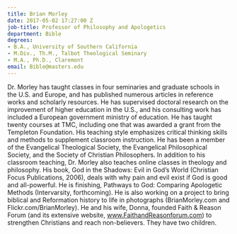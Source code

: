```yaml
---
title: Brian Morley
date: 2017-05-02 17:27:00 Z
job-title: Professor of Philosophy and Apologetics
department: Bible
degrees:
- B.A., University of Southern California
- M.Div., Th.M., Talbot Theological Seminary
- M.A., Ph.D., Claremont
email: Bible@masters.edu
---
```


Dr. Morley has taught classes in four seminaries and graduate schools in the U.S. and Europe, and has published numerous articles in reference works and scholarly resources.  He has supervised doctoral research on the improvement of higher education in the U.S., and his consulting work has included a European government ministry of education. He has taught twenty courses at TMC, including one that was awarded a grant from the Templeton Foundation. His teaching style emphasizes critical thinking skills and methods to supplement classroom instruction.  He has been a member of the Evangelical Theological Society, the Evangelical Philosophical Society, and the Society of Chris­tian Philosophers. In addition to his classroom teaching, Dr. Morley also teaches online classes in theology and philosophy. His book, God in the Shadows: Evil in God’s World (Christian Focus Publications, 2006), deals with why pain and evil exist if God is good and all-powerful. He is finishing, Pathways to God: Comparing Apologetic Methods (Intervarsity, forthcoming). He is also working on a project to bring biblical and Reformation history to life in photographs (BrianMorley.com and Flickr.com/BrianMorley). He and his wife, Donna, founded Faith & Reason Forum (and its extensive website, www.FaithandReasonforum.com) to strengthen Christians and reach non-believers. They have two children.